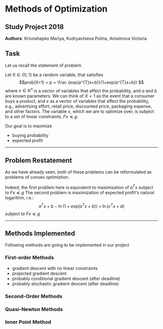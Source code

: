# Methods of Optimization
**Study Project 2018**
------------------------------------------------------
 **Authors**: Krivoshapko Mariya, Kudryavtseva Polina, Anisimova Victoria
 
## Task
Let us recall the statement of problem. 

Let $X \in \{0,1\}$ be a random variable, that satisfies $$prob(X=1) = p = \frac {exp(a^{T}x+b)}{1+exp(a^{T}x+b)} $$  where $x \in \mathbb{R}^n$ is a vector of variables that affect the probability, and $a$ and $b$ are known parameters. We can think of $X = 1$ as the event that a consumer buys a product, and $x$ as a vector of variables that affect the probability, e.g., advertising effort, retail price, discounted price, packaging expense, and other factors. 
The variable $x$, which we are to optimize over, is subject to a set of linear constraints, $Fx \preceq g$.

Our goal is to maximize 

* buying probability
* expected profit

-------------------------------------------------------------
## Problem Restatement

As we have already seen, both of these problems can be reformulated as problems of convex optimiztion. 

Indeed, the first problem here is equivalent to maximization of $a^T x$ subject to $Fx \preceq g$
The second problem is  maximization of expected profit's natural logarithm, i.e.: $$a^T x + b − \ln (1 + exp(a^T x + b) ) + \ln(c^T x + d)$$ subject to $Fx \preceq g$

---------------------------------------
## Methods Implemented
Following methods are going to be implemented in our project

### First-order Methods
* gradient descent with no linear constraints
* projected gradient descent
* probably conditional gradient descent (after deadline)
* probably stochastic gradient descent (after deadline)

### Second-Order Methods

### Quasi-Newton Methods

### Inner Point Method
